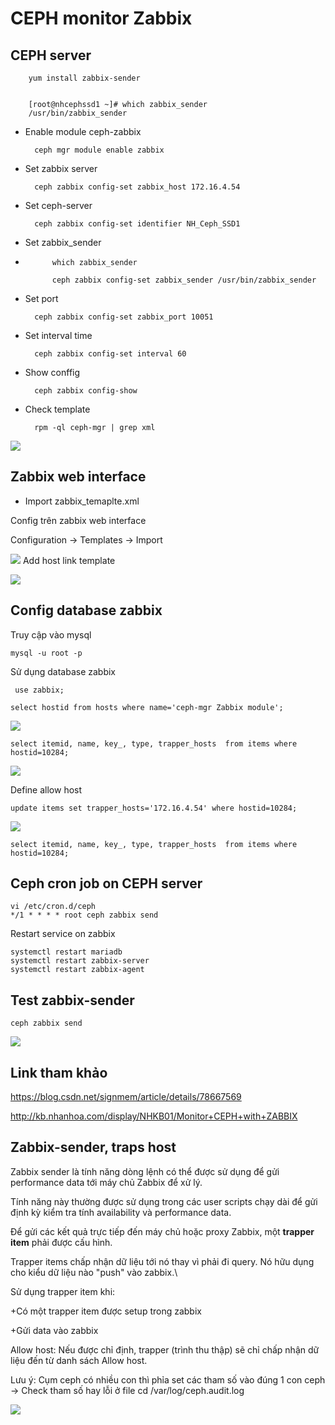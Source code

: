 # CEPH monitor Zabbix #

## CEPH server ##

		yum install zabbix-sender


		[root@nhcephssd1 ~]# which zabbix_sender
		/usr/bin/zabbix_sender

+ Enable module ceph-zabbix

		ceph mgr module enable zabbix

+ Set zabbix server

		ceph zabbix config-set zabbix_host 172.16.4.54

+ Set ceph-server

		ceph zabbix config-set identifier NH_Ceph_SSD1

+ Set zabbix_sender
+ 
			which zabbix_sender

			ceph zabbix config-set zabbix_sender /usr/bin/zabbix_sender
+ Set port

		ceph zabbix config-set zabbix_port 10051
+ Set interval time

		ceph zabbix config-set interval 60

+ Show conffig
		
		ceph zabbix config-show

+ Check template

		rpm -ql ceph-mgr | grep xml

![](https://i.imgur.com/6g9WeJ9.png)

## Zabbix web interface ##

+ Import zabbix_temaplte.xml

Config trên zabbix web interface

Configuration -> Templates -> Import

![](https://i.imgur.com/rKhfyVM.png)
Add host link template

![](https://i.imgur.com/yPPTulG.png)

## Config database zabbix ##

Truy cập vào mysql

	mysql -u root -p

Sử dụng database zabbix

	 use zabbix;

	select hostid from hosts where name='ceph-mgr Zabbix module';

![](https://i.imgur.com/9WBWr7j.png)

	select itemid, name, key_, type, trapper_hosts  from items where hostid=10284;

![](https://i.imgur.com/YFbZ5HC.png)

Define allow host

	update items set trapper_hosts='172.16.4.54' where hostid=10284;

![](https://i.imgur.com/7cgjnOq.png)

	select itemid, name, key_, type, trapper_hosts  from items where hostid=10284;
	
## Ceph cron job on CEPH server ##

	vi /etc/cron.d/ceph
	*/1 * * * * root ceph zabbix send

Restart service on zabbix

	systemctl restart mariadb
	systemctl restart zabbix-server
	systemctl restart zabbix-agent

## Test zabbix-sender ##
	
	ceph zabbix send

![](https://i.imgur.com/WOKLptZ.png)

## Link tham khảo ##

https://blog.csdn.net/signmem/article/details/78667569

http://kb.nhanhoa.com/display/NHKB01/Monitor+CEPH+with+ZABBIX

## Zabbix-sender, traps host ##

Zabbix sender là tính năng dòng lệnh có thể được sử dụng để gửi performance data tới máy chủ Zabbix để xử lý.

Tính năng này thường được sử dụng trong các user scripts chạy dài để gửi định kỳ kiểm tra tính availability và performance data.

Để gửi các kết quả trực tiếp đến máy chủ hoặc proxy Zabbix, một **trapper item**  phải được cấu hình.


Trapper items chấp nhận dữ liệu tới nó thay vì phải đi query. Nó hữu dụng cho kiểu dữ liệu nào "push" vào zabbix.\

Sử dụng trapper item khi:

+Có một trapper item được setup trong zabbix

+Gửi data vào zabbix


Allow host: Nếu được chỉ định, trapper (trình thu thập) sẽ chỉ chấp nhận dữ liệu đến từ danh sách Allow host.


Lưu ý: Cụm ceph có nhiều con thì phỉa set các tham số vào đúng 1 con ceph -> Check tham số hay lỗi ở file cd /var/log/ceph.audit.log

![](http://prntscr.com/la6bvy)


